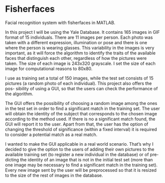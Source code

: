 # Fisherfaces
Facial recognition system with fisherfaces in MATLAB.

In this project I will be using the Yale Database. It contains 165 images in GIF format of 15 individuals. There are 11 images per person. Each photo was taken with a different expression, illumination or pose and there is one where the person is wearing glasses. This variability in the images is very important, as it will force the algorithm to identify the traits of the available faces that distinguish each other, regardless of how the pictures were taken. The size of each image is 243x320 grayscale. I set the size of each image for computational reasons to 80x80.

I use as training set a total of 150 images, while the test set consists of 15 pictures (a random photo of each individual). This project also offers the pos- sibility of using a GUI, so that the users can check the performance of the algorithm.

The GUI offers the possibility of choosing a random image among the ones in the test set in order to find a significant match in the training set. The user will obtain the identity of the subject that corresponds to the chosen image according to the method used. If there is no a significant match found, the GUI will report it to the user. Apart from that, the user has the option of changing the threshold of significance (within a fixed interval) it is required to consider a potential match as a real match.

I wanted to make the GUI applicable in a real world scenario. That’s why I decided to give the option to the users of adding their own pictures to the available training set (to register a new individual in the database) or of pre- dicting the identity of an image that is not in the initial test set (more than one image may be necessary to find a significant match in the training set). Every new image sent by the user will be preprocessed so that it is resized to the size of the rest of images in the database.

